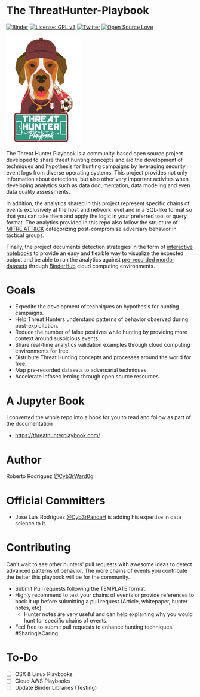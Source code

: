 # The ThreatHunter-Playbook

[![Binder](https://mybinder.org/badge_logo.svg)](https://mybinder.org/v2/gh/hunters-forge/ThreatHunter-Playbook/master)
[![License: GPL v3](https://img.shields.io/badge/License-GPLv3-blue.svg)](https://www.gnu.org/licenses/gpl-3.0)
[![Twitter](https://img.shields.io/twitter/follow/HunterPlaybook.svg?style=social&label=Follow)](https://twitter.com/HunterPlaybook)
[![Open Source Love](https://badges.frapsoft.com/os/v3/open-source.svg?v=103)](https://github.com/ellerbrock/open-source-badges/)

<img src="docs/content/images/logo/logo.png" width=200>

The Threat Hunter Playbook is a community-based open source project developed to share threat hunting concepts and aid the development of techniques and hypothesis for hunting campaigns by leveraging security event logs from diverse operating systems. This project provides not only information about detections, but also other very important activites when developing analytics such as data documentation, data modeling and even data quality assessments.

In addition, the analytics shared in this project represent specific chains of events exclusively at the host and network level and in a SQL-like format so that you can take them and apply the logic in your preferred tool or query format. The analytics provided in this repo also follow the structure of [MITRE ATT&CK](https://attack.mitre.org/wiki/Main_Page) categorizing post-compromise adversary behavior in tactical groups.

Finally, the project documents detection strategies in the form of [interactive notebooks](https://github.com/hunters-forge/notebooks-forge#what-is-a-notebook) to provide an easy and flexible way to visualize the expected output and be able to run the analytics against [pre-recorded mordor datasets](https://github.com/hunters-forge/mordor) through [BinderHub](https://mybinder.readthedocs.io/en/latest/index.html) cloud computing environments.

# Goals

* Expedite the development of techniques an hypothesis for hunting campaigns.
* Help Threat Hunters understand patterns of behavior observed during post-exploitation.
* Reduce the number of false positives while hunting by providing more context around suspicious events.
* Share real-time analytics validation examples through cloud computing environments for free.
* Distribute Threat Hunting concepts and processes around the world for free.
* Map pre-recorded datasets to adversarial techniques.
* Accelerate infosec lerning through open source resources.

# A Jupyter Book

I converted the whole repo into a book for you to read and follow as part of the documentation

* https://threathunterplaybook.com/

# Author

Roberto Rodriguez [@Cyb3rWard0g](https://twitter.com/Cyb3rWard0g)

# Official Committers

* Jose Luis Rodriguez [@Cyb3rPandaH](https://twitter.com/Cyb3rPandaH) is adding his expertise in data science to it.

# Contributing

Can't wait to see other hunters' pull requests with awesome ideas to detect advanced patterns of behavior. The more chains of events you contribute the better this playbook will be for the community.
* Submit Pull requests following the TEMPLATE format.
* Highly recommend to test your chains of events or provide references to back it up before submitting a pull request (Article, whitepaper, hunter notes, etc).
  * Hunter notes are very useful and can help explaining why you would hunt for specific chains of events.
* Feel free to submit pull requests to enhance hunting techniques. #SharingIsCaring

# To-Do

* [ ] OSX & Linux Playbooks
* [ ] Cloud AWS Playbooks
* [ ] Update Binder Libraries (Testing)
